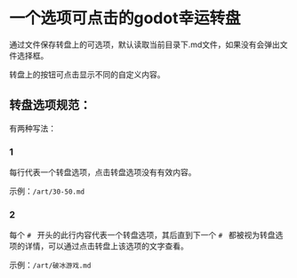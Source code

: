 # 一个选项可点击的godot幸运转盘

通过文件保存转盘上的可选项，默认读取当前目录下.md文件，如果没有会弹出文件选择框。

转盘上的按钮可点击显示不同的自定义内容。

## 转盘选项规范：

有两种写法：

### 1

每行代表一个转盘选项，点击转盘选项没有有效内容。

示例：`/art/30-50.md`

### 2

每个 `# ` 开头的此行内容代表一个转盘选项，其后直到下一个 `# ` 都被视为转盘选项的详情，可以通过点击转盘上该选项的文字查看。

示例：`/art/破冰游戏.md`
